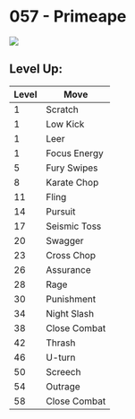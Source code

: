 # 057 - Primeape
![][057]

## Level Up:

Level | Move
---   | ---
  1   | Scratch
  1   | Low Kick
  1   | Leer
  1   | Focus Energy
  5   | Fury Swipes
  8   | Karate Chop
 11   | Fling
 14   | Pursuit
 17   | Seismic Toss
 20   | Swagger
 23   | Cross Chop
 26   | Assurance
 28   | Rage
 30   | Punishment
 34   | Night Slash
 38   | Close Combat
 42   | Thrash
 46   | U-turn
 50   | Screech
 54   | Outrage
 58   | Close Combat



[057]: /img/pokemon/057.png
